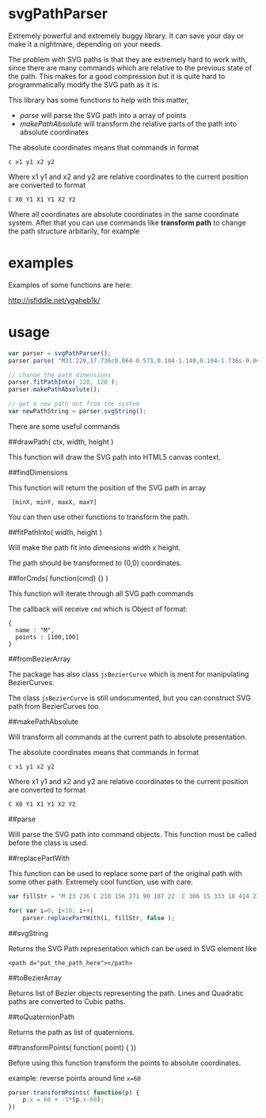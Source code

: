 # svgPathParser

Extremely powerful and extremely buggy library. It can save your day or make it a nightmare, depending on your needs.

The problem with SVG paths is that they are extremely hard to work with, since there are many commands
which are relative to the previous state of the path. This makes for a good compression but it is quite hard to programmatically modify the SVG path as it is.

This library has some functions to help with this matter,

- *parse* will parse the SVG path into a array of points
- *makePathAbsolute* will transform the relative parts of the path into absolute coordinates

The absolute coordinates means that commands in format 

  `c x1 y1 x2 y2 `

Where x1 y1 and x2 and y2 are relative coordinates to the current position are converted to format

  `C X0 Y1 X1 Y1 X2 Y2 `

Where all coordinates are absolute coordinates in the same coordinate system. After that you
can use commands like **transform path** to change the path structure arbitarily, for example

# examples

Examples of some functions are here:

http://jsfiddle.net/ygaheb1k/


# usage

```javascript
var parser = svgPathParser();
parser.parse( "M31.229,17.736c0.064-0.571,0.104-1.148,0.104-1.736s-0.04-1.166-0.104-1.737l-4.377-1.557c-0.218-0.716-0.504-1.401-0.851-2.05l1.993-4.192c-0.725-0.91-1.549-1.734-2.458-2.459l-4.193,1.994c-0.647-0.347-1.334-0.632-2.049-0.849l-1.558-4.378C17.165,0.708,16.588,0.667,16,0.667s-1.166,0.041-1.737,0.105L12.707,5.15c-0.716,0.217-1.401,0.502-2.05,0.849L6.464,4.005C5.554,4.73,4.73,5.554,4.005,6.464l1.994,4.192c-0.347,0.648-0.632,1.334-0.849,2.05l-4.378,1.557C0.708,14.834,0.667,15.412,0.667,16s0.041,1.165,0.105,1.736l4.378,1.558c0.217,0.715,0.502,1.401,0.849,2.049l-1.994,4.193c0.725,0.909,1.549,1.733,2.459,2.458l4.192-1.993c0.648,0.347,1.334,0.633,2.05,0.851l1.557,4.377c0.571,0.064,1.148,0.104,1.737,0.104c0.588,0,1.165-0.04,1.736-0.104l1.558-4.377c0.715-0.218,1.399-0.504,2.049-0.851l4.193,1.993c0.909-0.725,1.733-1.549,2.458-2.458l-1.993-4.193c0.347-0.647,0.633-1.334,0.851-2.049L31.229,17.736zM16,20.871c-2.69,0-4.872-2.182-4.872-4.871c0-2.69,2.182-4.872,4.872-4.872c2.689,0,4.871,2.182,4.871,4.872C20.871,18.689,18.689,20.871,16,20.871z" );

// change the path dimensions
parser.fitPathInto( 120, 120 );
parser.makePathAbsolute();

// get a new path out from the system
var newPathString = parser.svgString();


```
There are some useful commands

##drawPath( ctx, width, height )

This function will draw the SVG path into HTML5 canvas context.

##findDimensions

This function will return the position of the SVG path in array
```
 [minX, minY, maxX, maxY]
```
You can then use other functions to transform the path.

##fitPathInto( width, height )

Will make the path fit into dimensions width x height.

The path should be transformed to (0,0) coordinates.

##forCmds( function(cmd) {} ) 

This function will iterate through all SVG path commands

The callback will receive `cmd` which is Object of format:

```
{
  name : "M",
  points : [100,100]
}
```

##fromBezierArray

The package has also class `jsBezierCurve` which is ment for manipulating BezierCurves.

The class `jsBezierCurve` is still undocumented, but you can construct SVG path from BezierCurves too.

##makePathAbsolute

Will transform all commands at the current path to absolute presentation.

The absolute coordinates means that commands in format 

  `c x1 y1 x2 y2 `

Where x1 y1 and x2 and y2 are relative coordinates to the current position are converted to format

  `C X0 Y1 X1 Y1 X2 Y2 `

##parse

Will parse the SVG path into command objects. This function must be called before the class is used.

##replacePartWith

This function can be used to replace some part of the original path with some other path.
Extremely cool function, use with care.

```javascript
var fillStr = "M 23 236 C 210 156 271 90 187 22  C 306 15 333 18 414 212 ";

for( var i=0; i<10; i++)
    parser.replacePartWith(i, fillStr, false );
```

##svgString

Returns the SVG Path representation which can be used in SVG element like

  `<path d="put_the_path_here"></path>`

##toBezierArray

Returns list of Bezier objects representing the path. Lines and Quadratic paths are converted to Cubic paths.

##toQuaternionPath

Returns the path as list of quaternions.

##transformPoints( function( point) {  })

Before using this function transform the points to absolute coordinates.

example: reverse points around line `x=60`

```javascript
parser.transformPoints( function(p) {
    p.x = 60 + -1*(p.x-60);
})
```